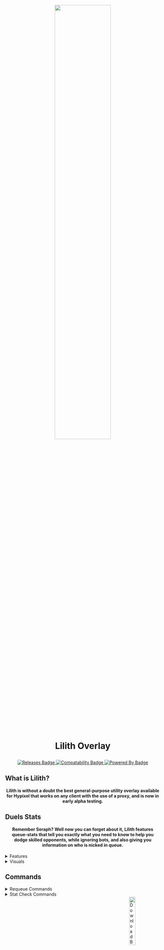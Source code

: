 <!--- Drawing the title "Lilith" top of the Readme. --->
<p align="center">
    <img src="https://github.com/GhqstMC/LilithReleases/blob/main/assets/title.png" style="width: 60%">
</p>

<!--- Drawing the text "Lilith Overlay" and it's badges. --->
<h1 align="center">
  
  Lilith Overlay
  
</h1>

<p align="center">
  
  <a href="https://github.com/GhqstMC/LilithReleases/releases">
      <img alt="Releases Badge"
          src="https://img.shields.io/github/v/release/GhqstMC/LilithReleases?color=6F0B4F&labelColor=24020F&include_prereleases&style=for-the-badge">
  </a>

  <a href="https://github.com/GhqstMC/LilithReleases/releases">
      <img alt="Compatability Badge"
          src="https://img.shields.io/badge/Works%20on-Windows%2C%20Mac%2C%20and%20Linux-6F0B4F?style=for-the-badge&labelColor=24020F">
  </a>

  <a href="https://github.com/GhqstMC/LilithReleases/releases">
      <img alt="Powered By Badge"
          src="https://img.shields.io/badge/Powered%20By-Black%20Magic-6F0B4F?style=for-the-badge&labelColor=24020F">
  </a>
  
</p>

<!--- Drawing the text "What is Lilith?" and it's description. ---> 

## What is Lilith? 

<h4 align="center">
  
  Lilith is without a doubt the best general-purpose utility overlay available for Hypixel that works on any client with the use of a proxy, and is now in early alpha testing.
  
</h4>

## Duels Stats

<h4 align="center">
  
  Remember Seraph? Well now you can forget about it, Lilith features queue-stats that tell you exactly what you need to know to help you dodge skilled opponents, while ignoring bots, and also giving you information on who is nicked in queue.
  
</h4>

<details>
  <summary>
       Features</summary>
  
  - **Post-Update player name grabbing and stat checking**
  - **Stats in tab menu**
  - **Whitelist options**
  - `/l` **and other lobby command cool-down protection.**
  - **Freelook, auto-text hotkeys, and other Lunar Client blocked mod's can be used on Hypixel with Lilith.**
  - **1.7.10 Hit registration, "Hit Delay Fix."**
  - **Forge Spoofer, while on forge, Hypixel will not be able to 1) see mods you're using, 2) see if you are using forge.**
  - **Fake Chat, allows you to use commands to create fake chat messages.**
  
</details>

<details>
  <summary>
    Visuals</summary>
  
  ## Lilith Display Text Example

  <img
      align="bottom" alt="Preview Prefix"
      src="https://github.com/GhqstMC/LilithReleases/blob/main/assets/statprefix.png" style="width: 40%"
  />

  <img 
       align="top" alt="Preview Suffix"
       src="https://github.com/GhqstMC/LilithReleases/blob/main/assets/statsuffix.png" style="width: 31%"
  />
  
</details>


## Commands

<details>
  <summary>
    Requeue Commands</summary>
  
  ## Requeue Command
  Are you tired of having to remember play commands or exit to lobby? That's why Lilith has a requeue command. Just do `/rq` and you'll be put into a new game.
  
</details>
  
<details>
  <summary>
    Stat Check Commands</summary>
  
  ## Bridge Duels Stats Mod Included
  Easily check anyone's stats using the `/sc` command while on any client, currently in support for duels only gamemodes.
  
  Support for other gamemodes coming soon^^
  
</details>

<a href="https://github.com/GhqstMC/LilithReleases/releases">
    <img align="right" alt="Download Badge"
         src="https://img.shields.io/badge/-download here-6F0B4F?&style=for-the-badge&logo=github&logoColor=24020F" style="width: 20%">
</a>
